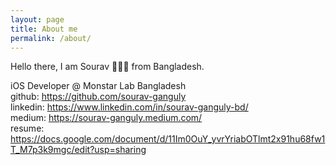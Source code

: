 ```yaml
---
layout: page
title: About me
permalink: /about/
---
```


Hello there,
I am Sourav 🙋🏽‍♂️ from Bangladesh.

iOS Developer @ Monstar Lab Bangladesh<br>
github: <https://github.com/sourav-ganguly><br>
linkedin: <https://www.linkedin.com/in/sourav-ganguly-bd/><br>
medium: <https://sourav-ganguly.medium.com/><br>
resume: <https://docs.google.com/document/d/11Im0OuY_yvrYriabOTlmt2x91hu68fw1T_M7p3k9mgc/edit?usp=sharing><br>
